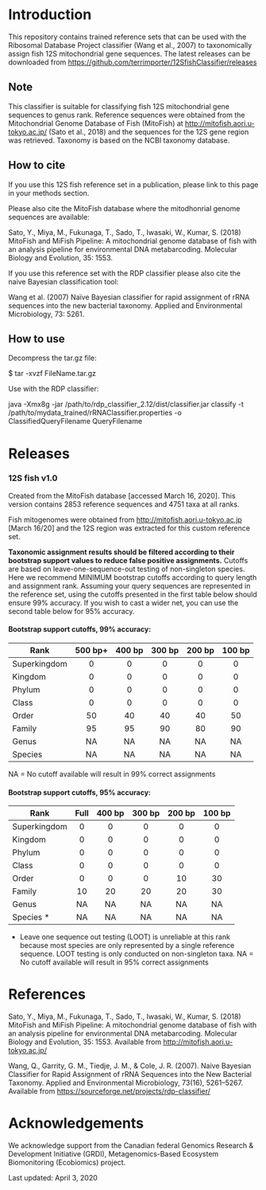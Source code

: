 # Introduction

This repository contains trained reference sets that can be used with the Ribosomal Database Project classifier (Wang et al., 2007) to taxonomically assign fish 12S mitochondrial gene sequences.  The latest releases can be downloaded from https://github.com/terrimporter/12SfishClassifier/releases

## Note

This classifier is suitable for classifying fish 12S mitochondrial gene sequences to genus rank.  Reference sequences were obtained from the Mitochondrial Genome Database of Fish (MitoFish) at http://mitofish.aori.u-tokyo.ac.jp/ (Sato et al., 2018) and the sequences for the 12S gene region was retrieved.  Taxonomy is based on the NCBI taxonomy database.

## How to cite

If you use this 12S fish reference set in a publication, please link to this page in your methods section.

Please also cite the MitoFish database where the mitodhonrial genome sequences are available:

Sato, Y., Miya, M., Fukunaga, T., Sado, T., Iwasaki, W., Kumar, S. (2018) MitoFish and MiFish Pipeline: A mitochondrial genome database of fish with an analysis pipeline for environmental DNA metabarcoding.  Molecular Biology and Evolution, 35: 1553.

If you use this reference set with the RDP classifier please also cite the naive Bayesian classification tool:

Wang et al. (2007) Naïve Bayesian classifier for rapid assignment of rRNA sequences into the new bacterial taxonomy. Applied and Environmental Microbiology, 73: 5261.

## How to use

Decompress the tar.gz file:

$ tar -xvzf FileName.tar.gz

Use with the RDP classifier:

java -Xmx8g -jar /path/to/rdp_classifier_2.12/dist/classifier.jar classify -t /path/to/mydata_trained/rRNAClassifier.properties -o ClassifiedQueryFilename QueryFilename

# Releases

### 12S fish v1.0

Created from the MitoFish database [accessed March 16, 2020].  This version contains 2853 reference sequences and 4751 taxa at all ranks.

Fish mitogenomes were obtained from http://mitofish.aori.u-tokyo.ac.jp [March 16/20] and the 12S region was extracted for this custom reference set. 

**Taxonomic assignment results should be filtered according to their bootstrap support values to reduce false positive assignments.**  Cutoffs are based on leave-one-sequence-out testing of non-singleton species. Here we recommend MINIMUM bootstrap cutoffs according to query length and assignment rank.  Assuming your query sequences are represented in the reference set, using the cutoffs presented in the first table below should ensure 99% accuracy.  If you wish to cast a wider net, you can use the second table below for 95% accuracy.

#### Bootstrap support cutoffs, 99% accuracy:

Rank | 500 bp+ | 400 bp | 300 bp | 200 bp | 100 bp
--- |:---:|:---:|:---:|:---:|:---:
Superkingdom | 0 | 0 | 0 | 0 | 0
Kingdom | 0 | 0 | 0 | 0 | 0
Phylum | 0 | 0 | 0 | 0 | 0
Class | 0 | 0 | 0 | 0 | 0
Order | 50 | 40 | 40 | 40 | 50
Family | 95 | 95 | 90 | 80 | 90
Genus | NA | NA | NA | NA | NA
Species | NA | NA | NA | NA | NA

NA = No cutoff available will result in 99% correct assignments

#### Bootstrap support cutoffs, 95% accuracy:

Rank | Full | 400 bp | 300 bp | 200 bp | 100 bp
--- |:---:|:---:|:---:|:---:|:---:
Superkingdom | 0 | 0 | 0 | 0 | 0
Kingdom | 0 | 0 | 0 | 0 | 0
Phylum | 0 | 0 | 0 | 0 | 0
Class | 0 | 0 | 0 | 0 | 0
Order | 0 | 0 | 0 | 10 | 30
Family | 10 | 20 | 20 | 20 | 30
Genus | NA | NA | NA | NA | NA
Species * | NA | NA | NA | NA | NA

* Leave one sequence out testing (LOOT) is unreliable at this rank because most species are only represented by a single reference sequence.  LOOT testing is only conducted on non-singleton taxa.
NA = No cutoff available will result in 95% correct assignments

# References

Sato, Y., Miya, M., Fukunaga, T., Sado, T., Iwasaki, W., Kumar, S. (2018) MitoFish and MiFish Pipeline: A mitochondrial genome database of fish with an analysis pipeline for environmental DNA metabarcoding.  Molecular Biology and Evolution, 35: 1553. Available from http://mitofish.aori.u-tokyo.ac.jp/

Wang, Q., Garrity, G. M., Tiedje, J. M., & Cole, J. R. (2007). Naive Bayesian Classifier for Rapid Assignment of rRNA Sequences into the New Bacterial Taxonomy. Applied and Environmental Microbiology, 73(16), 5261–5267. Available from https://sourceforge.net/projects/rdp-classifier/

# Acknowledgements

We acknowledge support from the Canadian federal Genomics Research & Development Initiative (GRDI), Metagenomics-Based Ecosystem Biomonitoring (Ecobiomics) project.

Last updated: April 3, 2020
